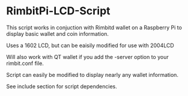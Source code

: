 # RimbitPi-LCD-Script

This script works in conjuction with Rimbitd wallet on a Raspberry Pi to display basic wallet and coin information.

Uses a 1602 LCD, but can be eaisily modified for use with 2004LCD

Will also work with QT wallet if you add the -server option to your rimbit.conf file.

Script can easily be modified to display nearly any wallet information.

See include section for script dependencies.



